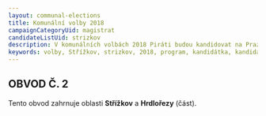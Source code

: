 ```yaml
---
layout: communal-elections
title: Komunální volby 2018
campaignCategoryUid: magistrat
candidateListUid: strizkov
description: V komunálních volbách 2018 Piráti budou kandidovat na Praze 9. Jak na magistrát, tak i na jednotlivé městské obvody. Prosazujeme transparentní veřejnou správu, participaci veřejnosti, férový přístup ke všem způsobům dopravy a politiku, která využívá možností technologií 21. století pro otevřenou a demokratickou společnost.
keywords: volby, Střížkov, strizkov, 2018, program, kandidátka, kandidátní listina, kandidáti, komunální volby, Praha 9
---
```


OBVOD Č. 2
----------

Tento obvod zahrnuje oblasti **Střížkov** a **Hrdlořezy** (část).